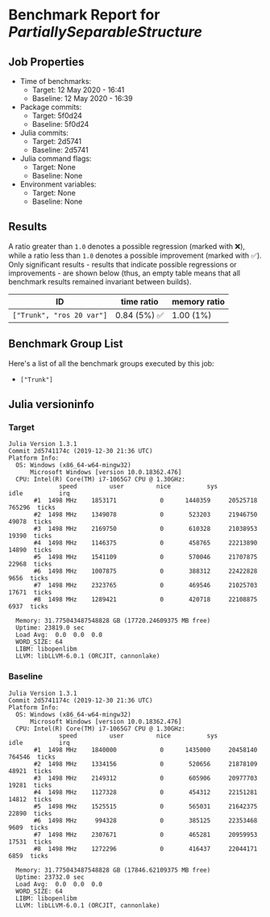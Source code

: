 # Benchmark Report for *PartiallySeparableStructure*

## Job Properties
* Time of benchmarks:
    - Target: 12 May 2020 - 16:41
    - Baseline: 12 May 2020 - 16:39
* Package commits:
    - Target: 5f0d24
    - Baseline: 5f0d24
* Julia commits:
    - Target: 2d5741
    - Baseline: 2d5741
* Julia command flags:
    - Target: None
    - Baseline: None
* Environment variables:
    - Target: None
    - Baseline: None

## Results
A ratio greater than `1.0` denotes a possible regression (marked with :x:), while a ratio less
than `1.0` denotes a possible improvement (marked with :white_check_mark:). Only significant results - results
that indicate possible regressions or improvements - are shown below (thus, an empty table means that all
benchmark results remained invariant between builds).

| ID                        | time ratio                   | memory ratio |
|---------------------------|------------------------------|--------------|
| `["Trunk", "ros 20 var"]` | 0.84 (5%) :white_check_mark: |   1.00 (1%)  |

## Benchmark Group List
Here's a list of all the benchmark groups executed by this job:

- `["Trunk"]`

## Julia versioninfo

### Target
```
Julia Version 1.3.1
Commit 2d5741174c (2019-12-30 21:36 UTC)
Platform Info:
  OS: Windows (x86_64-w64-mingw32)
      Microsoft Windows [version 10.0.18362.476]
  CPU: Intel(R) Core(TM) i7-1065G7 CPU @ 1.30GHz: 
              speed         user         nice          sys         idle          irq
       #1  1498 MHz    1853171            0      1440359     20525718       765296  ticks
       #2  1498 MHz    1349078            0       523203     21946750        49078  ticks
       #3  1498 MHz    2169750            0       610328     21038953        19390  ticks
       #4  1498 MHz    1146375            0       458765     22213890        14890  ticks
       #5  1498 MHz    1541109            0       570046     21707875        22968  ticks
       #6  1498 MHz    1007875            0       388312     22422828         9656  ticks
       #7  1498 MHz    2323765            0       469546     21025703        17671  ticks
       #8  1498 MHz    1289421            0       420718     22108875         6937  ticks
       
  Memory: 31.775043487548828 GB (17720.24609375 MB free)
  Uptime: 23819.0 sec
  Load Avg:  0.0  0.0  0.0
  WORD_SIZE: 64
  LIBM: libopenlibm
  LLVM: libLLVM-6.0.1 (ORCJIT, cannonlake)
```

### Baseline
```
Julia Version 1.3.1
Commit 2d5741174c (2019-12-30 21:36 UTC)
Platform Info:
  OS: Windows (x86_64-w64-mingw32)
      Microsoft Windows [version 10.0.18362.476]
  CPU: Intel(R) Core(TM) i7-1065G7 CPU @ 1.30GHz: 
              speed         user         nice          sys         idle          irq
       #1  1498 MHz    1840000            0      1435000     20458140       764546  ticks
       #2  1498 MHz    1334156            0       520656     21878109        48921  ticks
       #3  1498 MHz    2149312            0       605906     20977703        19281  ticks
       #4  1498 MHz    1127328            0       454312     22151281        14812  ticks
       #5  1498 MHz    1525515            0       565031     21642375        22890  ticks
       #6  1498 MHz     994328            0       385125     22353468         9609  ticks
       #7  1498 MHz    2307671            0       465281     20959953        17531  ticks
       #8  1498 MHz    1272296            0       416437     22044171         6859  ticks
       
  Memory: 31.775043487548828 GB (17846.62109375 MB free)
  Uptime: 23732.0 sec
  Load Avg:  0.0  0.0  0.0
  WORD_SIZE: 64
  LIBM: libopenlibm
  LLVM: libLLVM-6.0.1 (ORCJIT, cannonlake)
```